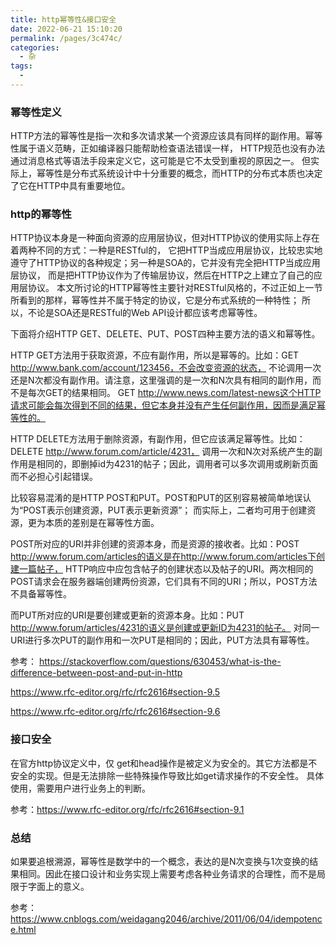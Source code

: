 ```yaml
---
title: http幂等性&接口安全
date: 2022-06-21 15:10:20
permalink: /pages/3c474c/
categories:
  - 杂
tags:
  - 
---
```


### 幂等性定义

HTTP方法的幂等性是指一次和多次请求某一个资源应该具有同样的副作用。幂等性属于语义范畴，正如编译器只能帮助检查语法错误一样，
HTTP规范也没有办法通过消息格式等语法手段来定义它，这可能是它不太受到重视的原因之一。
但实际上，幂等性是分布式系统设计中十分重要的概念，而HTTP的分布式本质也决定了它在HTTP中具有重要地位。

### http的幂等性

HTTP协议本身是一种面向资源的应用层协议，但对HTTP协议的使用实际上存在着两种不同的方式：一种是RESTful的，
它把HTTP当成应用层协议，比较忠实地遵守了HTTP协议的各种规定；另一种是SOA的，它并没有完全把HTTP当成应用层协议，
而是把HTTP协议作为了传输层协议，然后在HTTP之上建立了自己的应用层协议。
本文所讨论的HTTP幂等性主要针对RESTful风格的，不过正如上一节所看到的那样，幂等性并不属于特定的协议，它是分布式系统的一种特性；
所以，不论是SOA还是RESTful的Web API设计都应该考虑幂等性。

下面将介绍HTTP GET、DELETE、PUT、POST四种主要方法的语义和幂等性。

HTTP GET方法用于获取资源，不应有副作用，所以是幂等的。比如：GET http://www.bank.com/account/123456，不会改变资源的状态，
不论调用一次还是N次都没有副作用。请注意，这里强调的是一次和N次具有相同的副作用，而不是每次GET的结果相同。
GET http://www.news.com/latest-news这个HTTP请求可能会每次得到不同的结果，但它本身并没有产生任何副作用，因而是满足幂等性的。

HTTP DELETE方法用于删除资源，有副作用，但它应该满足幂等性。比如：DELETE http://www.forum.com/article/4231，
调用一次和N次对系统产生的副作用是相同的，即删掉id为4231的帖子；因此，调用者可以多次调用或刷新页面而不必担心引起错误。

比较容易混淆的是HTTP POST和PUT。POST和PUT的区别容易被简单地误认为“POST表示创建资源，PUT表示更新资源”；
而实际上，二者均可用于创建资源，更为本质的差别是在幂等性方面。

POST所对应的URI并非创建的资源本身，而是资源的接收者。比如：POST http://www.forum.com/articles的语义是在http://www.forum.com/articles下创建一篇帖子，
HTTP响应中应包含帖子的创建状态以及帖子的URI。两次相同的POST请求会在服务器端创建两份资源，它们具有不同的URI；所以，POST方法不具备幂等性。

而PUT所对应的URI是要创建或更新的资源本身。比如：PUT http://www.forum/articles/4231的语义是创建或更新ID为4231的帖子。
对同一URI进行多次PUT的副作用和一次PUT是相同的；因此，PUT方法具有幂等性。

参考：
https://stackoverflow.com/questions/630453/what-is-the-difference-between-post-and-put-in-http

https://www.rfc-editor.org/rfc/rfc2616#section-9.5

https://www.rfc-editor.org/rfc/rfc2616#section-9.6

### 接口安全
在官方http协议定义中，仅 get和head操作是被定义为安全的。其它方法都是不安全的实现。但是无法排除一些特殊操作导致比如get请求操作的不安全性。
具体使用，需要用户进行业务上的判断。

参考：https://www.rfc-editor.org/rfc/rfc2616#section-9.1
### 总结

如果要追根溯源，幂等性是数学中的一个概念，表达的是N次变换与1次变换的结果相同。因此在接口设计和业务实现上需要考虑各种业务请求的合理性，而不是局限于字面上的意义。

参考：https://www.cnblogs.com/weidagang2046/archive/2011/06/04/idempotence.html



